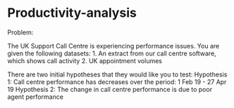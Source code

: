 # Productivity-analysis

Problem:

The UK Support Call Centre is experiencing performance issues. You are given the following datasets:
    1. An extract from our call centre software, which shows call activity
    2. UK appointment volumes
    
There are two initial hypotheses that they would like you to test:
    Hypothesis 1: Call centre performance has decreases over the period: 1 Feb 19 - 27 Apr 19
    Hypothesis 2: The change in call centre performance is due to poor agent performance 
